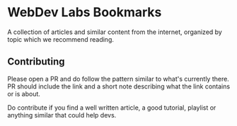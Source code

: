 # WebDev Labs Bookmarks

A collection of articles and similar content from the internet, organized by topic which we recommend reading. 


## Contributing

Please open a PR and do follow the pattern similar to what's currently there. PR should include the link and a short note describing what the link contains or is about.

Do contribute if you find a well written article, a good tutorial, playlist or anything similar that could help devs.